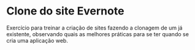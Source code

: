 # Clone do site Evernote
Exercício para treinar a criação de sites fazendo a clonagem de um já existente, observando quais as melhores práticas para se ter quando se cria uma aplicação web.

